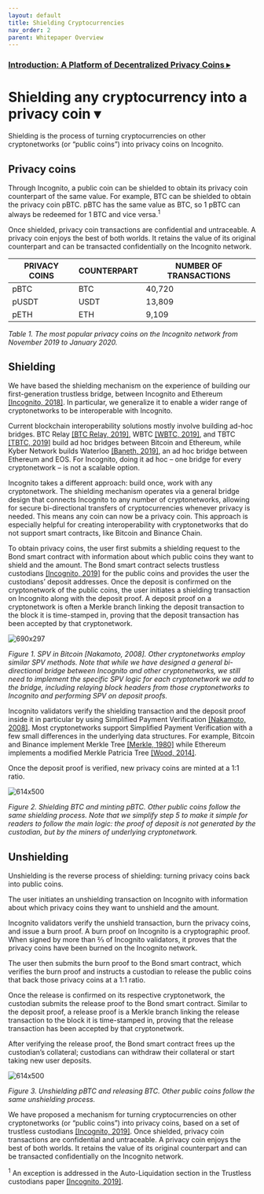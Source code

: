 ```yaml
---
layout: default
title: Shielding Cryptocurrencies
nav_order: 2
parent: Whitepaper Overview
---
```


### [Introduction: A Platform of Decentralized Privacy Coins ▸](https://incognito.org/t/incognito-whitepaper-incognito-mode-for-cryptonetworks/168)

# Shielding any cryptocurrency into a privacy coin ▾

Shielding is the process of turning cryptocurrencies on other cryptonetworks (or “public coins”) into privacy coins on Incognito.

## Privacy coins

Through Incognito, a public coin can be shielded to obtain its privacy coin counterpart of the same value. For example, BTC can be shielded to obtain the privacy coin pBTC. pBTC has the same value as BTC, so 1 pBTC can always be redeemed for 1 BTC and vice versa.<sup>1</sup>

Once shielded, privacy coin transactions are confidential and untraceable. A privacy coin enjoys the best of both worlds. It retains the value of its original counterpart and can be transacted confidentially on the Incognito network.

|PRIVACY COINS | COUNTERPART | NUMBER OF TRANSACTIONS |
| --- | --- | --- |
|pBTC|BTC|40,720|
|pUSDT|USDT|13,809|
|pETH|ETH|9,109|

*Table 1. The most popular privacy coins on the Incognito network from November 2019 to January 2020.*

## Shielding

We have based the shielding mechanism on the experience of building our first-generation trustless bridge, between Incognito and Ethereum [[Incognito, 2018]](https://ethresear.ch/t/incognito-mode-for-ethereum/6232). In particular, we generalize it to enable a wider range of cryptonetworks to be interoperable with Incognito.

Current blockchain interoperability solutions mostly involve building ad-hoc bridges. BTC Relay [[BTC Relay, 2019]](http://btcrelay.org), WBTC [[WBTC, 2019]](https://www.wbtc.network/assets/wrapped-tokens-whitepaper.pdf), and TBTC [[TBTC, 2019]](http://docs.keep.network/tbtc/index.pdf) build ad hoc bridges between Bitcoin and Ethereum, while Kyber Network builds Waterloo [[Baneth, 2019]]( https://blog.kyber.network/waterloo-a-decentralized-practical-bridge-between-eos-and-ethereum-1c230ac65524), an ad hoc bridge between Ethereum and EOS. For Incognito, doing it ad hoc – one bridge for every cryptonetwork – is not a scalable option.

Incognito takes a different approach: build once, work with any cryptonetwork. The shielding mechanism operates via a general bridge design that connects Incognito to any number of cryptonetworks, allowing for secure bi-directional transfers of cryptocurrencies whenever privacy is needed. This means any coin can now be a privacy coin. This approach is especially helpful for creating interoperability with cryptonetworks that do not support smart contracts, like Bitcoin and Binance Chain.

To obtain privacy coins, the user first submits a shielding request to the Bond smart contract with information about which public coins they want to shield and the amount. The Bond smart contract selects trustless custodians [[Incognito, 2019]](https://incognito.org/t/trustless-custodians-a-decentralized-approach-to-custodianship/84) for the public coins and provides the user the custodians’ deposit addresses. Once the deposit is confirmed on the cryptonetwork of the public coins, the user initiates a shielding transaction on Incognito along with the deposit proof. A deposit proof on a cryptonetwork is often a Merkle branch linking the deposit transaction to the block it is time-stamped in, proving that the deposit transaction has been accepted by that cryptonetwork.

![690x297](upload://nTkIbqUboTfTNvGCcLtPqrGfYak.png) 

*Figure 1. SPV in Bitcoin [Nakamoto, 2008]. Other cryptonetworks employ similar SPV methods. Note that while we have designed a general bi-directional bridge between Incognito and other cryptonetworks, we still need to implement the specific SPV logic for each cryptonetwork we add to the bridge, including relaying block headers from those cryptonetworks to Incognito and performing SPV on deposit proofs.*

Incognito validators verify the shielding transaction and the deposit proof inside it in particular by using Simplified Payment Verification [[Nakamoto, 2008]](https://bitcoin.org/bitcoin.pdf). Most cryptonetworks support Simplified Payment Verification with a few small differences in the underlying data structures. For example, Bitcoin and Binance implement Merkle Tree [[Merkle, 1980]](http://www.merkle.com/papers/Protocols.pdf) while Ethereum implements a modified Merkle Patricia Tree [[Wood, 2014]](https://ethereum.github.io/yellowpaper/paper.pdf).

Once the deposit proof is verified, new privacy coins are minted at a 1:1 ratio.

![614x500](upload://xJhhoQMyFXMeyCIGASVo6AtSqLa.jpeg) 

*Figure 2. Shielding BTC and minting pBTC. Other public coins follow the same shielding process. Note that we simplify step 5 to make it simple for readers to follow the main logic: the proof of deposit is not generated by the custodian, but by the miners of underlying cryptonetwork.*

## Unshielding

Unshielding is the reverse process of shielding: turning privacy coins back into public coins.

The user initiates an unshielding transaction on Incognito with information about which privacy coins they want to unshield and the amount.

Incognito validators verify the unshield transaction, burn the privacy coins, and issue a burn proof. A burn proof on Incognito is a cryptographic proof. When signed by more than ⅔ of Incognito validators, it proves that the privacy coins have been burned on the Incognito network.

The user then submits the burn proof to the Bond smart contract, which verifies the burn proof and instructs a custodian to release the public coins that back those privacy coins at a 1:1 ratio.

Once the release is confirmed on its respective cryptonetwork, the custodian submits the release proof to the Bond smart contract. Similar to the deposit proof, a release proof is a Merkle branch linking the release transaction to the block it is time-stamped in, proving that the release transaction has been accepted by that cryptonetwork.

After verifying the release proof, the Bond smart contract frees up the custodian’s collateral; custodians can withdraw their collateral or start taking new user deposits.

![614x500](upload://bBUhqysMwXhK8nvYQPMLwLrHEOG.jpeg) 

*Figure 3. Unshielding pBTC and releasing BTC. Other public coins follow the same unshielding process.*

We have proposed a mechanism for turning cryptocurrencies on other cryptonetworks (or “public coins”) into privacy coins, based on a set of trustless custodians [[Incognito, 2019]](https://incognito.org/t/trustless-custodians-a-decentralized-approach-to-custodianship/84). Once shielded, privacy coin transactions are confidential and untraceable. A privacy coin enjoys the best of both worlds. It retains the value of its original counterpart and can be transacted confidentially on the Incognito network.

<sup>1</sup> An exception is addressed in the Auto-Liquidation section in the Trustless custodians
paper [[Incognito, 2019]](https://incognito.org/t/trustless-custodians-a-decentralized-approach-to-custodianship/84).